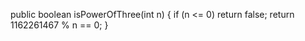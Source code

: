 public boolean isPowerOfThree(int n) {
    if (n <= 0) return false;
    return 1162261467 % n == 0;
}